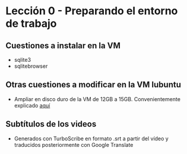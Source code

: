 # Lección 0 -  Preparando el entorno de trabajo

## Cuestiones a instalar en la VM

- sqlite3
- sqlitebrowser

## Otras cuestiones a modificar en la VM lubuntu

- Ampliar en disco duro de la VM de 12GB a 15GB. Convenientemente explicado [aquí](https://itsfoss.com/increase-disk-size-virtualbox/)

## Subtítulos de los videos

- Generados con TurboScribe en formato .srt a partir del vídeo y traducidos posteriormente con Google Translate
